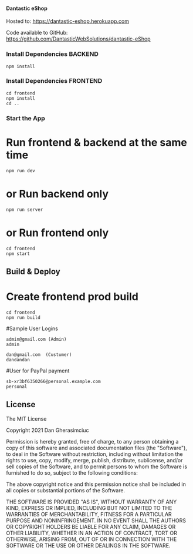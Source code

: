 #### Dantastic eShop 

Hosted to:
https://dantastic-eshop.herokuapp.com

Code available to GitHub:
https://github.com/DantasticWebSolutions/dantastic-eShop


### Install Dependencies BACKEND
```
npm install
```

### Install Dependencies FRONTEND
```
cd frontend
npm install
cd ..
```

### Start the App

# Run frontend & backend at the same time
```
npm run dev
```

# or Run backend only
```
npm run server
```

# or Run frontend only
```
cd frontend
npm start
```

## Build & Deploy

# Create frontend prod build
```
cd frontend
npm run build
```

#Sample User Logins 
```
admin@gmail.com (Admin)
admin

dan@gmail.com  (Custumer)
dandandan

```
#User for PayPal payment
```
sb-xr3bf6350266@personal.example.com
personal

```


## License

The MIT License

Copyright 2021 Dan Gherasimciuc 

Permission is hereby granted, free of charge, to any person obtaining a copy of this software and associated documentation files (the "Software"), to deal in the Software without restriction, including without limitation the rights to use, copy, modify, merge, publish, distribute, sublicense, and/or sell copies of the Software, and to permit persons to whom the Software is furnished to do so, subject to the following conditions:

The above copyright notice and this permission notice shall be included in all copies or substantial portions of the Software.

THE SOFTWARE IS PROVIDED "AS IS", WITHOUT WARRANTY OF ANY KIND, EXPRESS OR IMPLIED, INCLUDING BUT NOT LIMITED TO THE WARRANTIES OF MERCHANTABILITY, FITNESS FOR A PARTICULAR PURPOSE AND NONINFRINGEMENT. IN NO EVENT SHALL THE AUTHORS OR COPYRIGHT HOLDERS BE LIABLE FOR ANY CLAIM, DAMAGES OR OTHER LIABILITY, WHETHER IN AN ACTION OF CONTRACT, TORT OR OTHERWISE, ARISING FROM, OUT OF OR IN CONNECTION WITH THE SOFTWARE OR THE USE OR OTHER DEALINGS IN THE SOFTWARE.